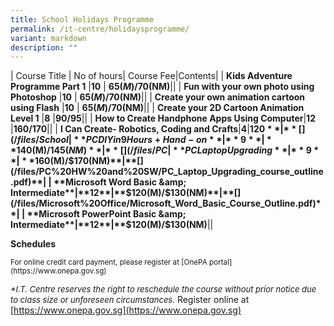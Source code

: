 ```yaml
---
title: School Holidays Programme
permalink: /it-centre/holidaysprogramme/
variant: markdown
description: ""
---
```

| Course Title | No of hours| Course Fee|Contents|
| **Kids Adventure Programme Part 1** |**10** | **$65(M)/$70(NM)**|**[](/files/School%20Holidays%20Programme/Kids_Adventure_Programme_Part_1.pdf)**|
| **Fun with your own photo using Photoshop** |**10** | **$65(M)/$70(NM)**|**[](/files/School%20Holidays%20Programme/Fun_Photo_Photoshop.pdf)**|
| **Create your own animation cartoon using Flash** |**10** | **$65(M)/$70(NM)**|**[](/files/School%20Holidays%20Programme/Create_Animation_Cartoon_Flash.pdf)**|
| **Create your 2D Cartoon Animation Level 1** |**8** |**$90/$95**|**[](/files/Animation/2D_Animation_Cartoon_Course___Kids_Level_1.pdf)**|
| **How to Create Handphone Apps Using Computer**|**12** |**$160/$170**|**[](/files/Programming/HP_App_12_plus.pdf)**|
| **I Can Create- Robotics, Coding and Crafts**|**4**|**$120**|**[](/files/School%20Holidays%20Programme/Robotic_Enrichment.pdf)**|
| **PC DIY in 9 Hours + Hand-on**|**9**|**$140(M)/$145(NM)**|**[](/files/PC%20HW%20and%20SW/PC_DIY_in_9_Hours_course_outlines.pdf)**|
| **PC Laptop Upgrading**|**9**|**$160(M)/$170(NM)**|**[](/files/PC%20HW%20and%20SW/PC_Laptop_Upgrading_course_outline.pdf)**|
| **Microsoft Word Basic &amp; Intermediate**|**12**|**$120(M)/$130(NM)**|**[](/files/Microsoft%20Office/Microsoft_Word_Basic_Course_Outline.pdf)**|
| **Microsoft PowerPoint Basic &amp; Intermediate**|**12**|**$120(M)/$130(NM)**|**[](/files/Microsoft%20Office/Microsoft_PowerPoint_Basic_and_Intermediate_Course_Outline.pdf)**|

**Schedules[](/files/School%20Holidays%20Programme/holiday_programme.pdf)**

<small>
For online credit card payment, please register at [OnePA portal](https://www.onepa.gov.sg)<br></small>
	
<font size="-1"><i>
*I.T. Centre reserves the right to reschedule the course without prior notice due to class size or unforeseen circumstances.</i></font>
Register online at [https://www.onepa.gov.sg](https://www.onepa.gov.sg)

